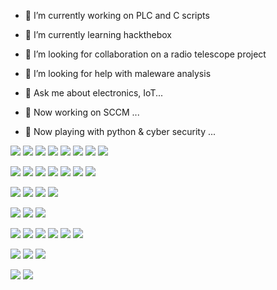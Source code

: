 

- 🔭 I’m currently working on PLC and C scripts
- 🌱 I’m currently learning hackthebox
- 👯 I’m looking for collaboration on a radio telescope project
- 🤔 I’m looking for help with maleware analysis
- 💬 Ask me about electronics, IoT...

- 🔭 Now working on SCCM ...
- 🌱 Now playing with python & cyber security ...


![](https://img.shields.io/badge/Windows-0078D6?style=for-the-badge&logo=windows&logoColor=white)
![](https://img.shields.io/badge/Tails%20-56347C?&style=for-the-badge&logo=tails&logoColor=white)
![](https://img.shields.io/badge/Android-3DDC84?style=for-the-badge&logo=android&logoColor=white)
[![](https://img.shields.io/badge/OS-kali%20Linux-33aadd?style=flat-square&logo=kali-linux&logoColor=ffffff)](https://simpleicons.org/?q=windows/windows.svg)
[![](https://img.shields.io/badge/iOS-iphone-292e33?style=flat-square&logo=apple&logoColor=ffffff)](https://simpleicons.org/icons/ios.svg)
![](https://visitor-badge.glitch.me/badge?page_id=mendax0110.readme)
![](https://aleen42.github.io/badges/src/stackoverflow.svg)
![](https://aleen42.github.io/badges/src/stackexchange.svg)

![](https://img.shields.io/badge/Shell_Script-121011?style=for-the-badge&logo=gnu-bash&logoColor=white)
![](https://img.shields.io/badge/Python-14354C?style=for-the-badge&logo=python&logoColor=white)
![](https://img.shields.io/badge/C-00599C?style=for-the-badge&logo=c&logoColor=white)
![](https://img.shields.io/badge/C%2B%2B-00599C?style=for-the-badge&logo=c%2B%2B&logoColor=white)
![](https://img.shields.io/badge/C%23-239120?style=for-the-badge&logo=c-sharp&logoColor=white)
![](https://img.shields.io/badge/PHP-777BB4?style=for-the-badge&logo=php&logoColor=white)
![](https://img.shields.io/badge/MySQL-00000F?style=for-the-badge&logo=mysql&logoColor=white)

![](https://img.shields.io/badge/MongoDB-4EA94B?style=for-the-badge&logo=mongodb&logoColor=white)
![](https://img.shields.io/badge/MariaDB-003545?style=for-the-badge&logo=mariadb&logoColor=white)
![](https://img.shields.io/badge/InfluxDB-22ADF6?style=for-the-badge&logo=InfluxDB&logoColor=white)
![](https://img.shields.io/badge/Microsoft%20SQL%20Server-CC2927?style=for-the-badge&logo=microsoft%20sql%20server&logoColor=white)

![](https://img.shields.io/badge/Azure_DevOps-0078D7?style=for-the-badge&logo=azure-devops&logoColor=white)
![](https://img.shields.io/badge/Cloudflare-F38020?style=for-the-badge&logo=Cloudflare&logoColor=white)
![](https://img.shields.io/badge/Nextcloud-0082C9?style=for-the-badge&logo=Nextcloud&logoColor=white)

![](https://img.shields.io/badge/Android_Studio-3DDC84?style=for-the-badge&logo=android-studio&logoColor=white)
![](https://img.shields.io/badge/Arduino_IDE-00979D?style=for-the-badge&logo=arduino&logoColor=white)
![](https://img.shields.io/badge/espressif-E7352C?style=for-the-badge&logo=espressif&logoColor=white)
![](https://img.shields.io/badge/Notepad++-90E59A.svg?style=for-the-badge&logo=notepad%2B%2B&logoColor=black)
![](https://img.shields.io/badge/Visual_Studio-5C2D91?style=for-the-badge&logo=visual%20studio&logoColor=white)
![](https://img.shields.io/badge/Visual_Studio_Code-0078D4?style=for-the-badge&logo=visual%20studio%20code&logoColor=white)

![](https://img.shields.io/badge/Coursera-0056D2?style=for-the-badge&logo=Coursera&logoColor=white)
![](https://img.shields.io/badge/Edx-193A3E?style=for-the-badge&logo=edx&logoColor=white)
![](https://img.shields.io/badge/Udemy-EC5252?style=for-the-badge&logo=Udemy&logoColor=white)


![](https://github-readme-stats.vercel.app/api?username=mendax0110&theme=blue-green) ![](https://github-readme-stats.vercel.app/api/top-langs/?username=mendax0110&theme=blue-green)
   
